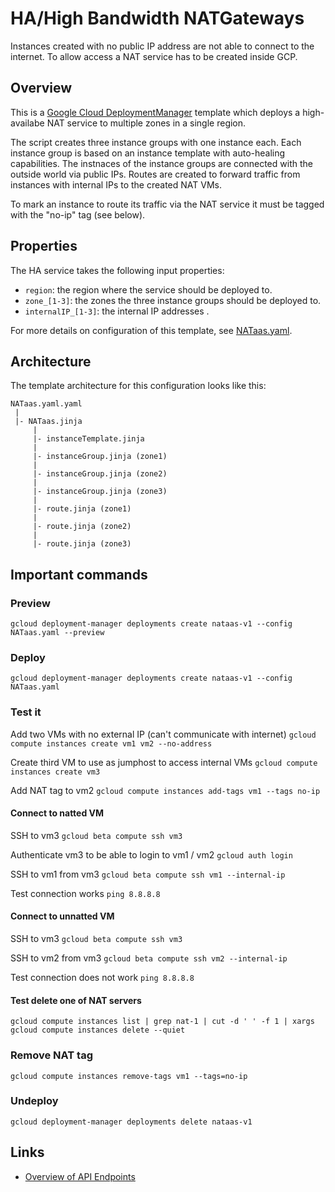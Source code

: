 # ​HA/High​ ​Bandwidth​ ​NAT​ ​Gateways

Instances created with no public IP address are not able to connect to the internet. To allow access a NAT service has to be
 created inside GCP.

## Overview
This is a [Google Cloud DeploymentManager](https://cloud.google.com/deployment-manager/overview) template which
deploys a high-availabe NAT service to multiple zones in a single region. 

The script creates three instance groups with one instance each. Each instance group is based on an instance template with auto-healing capabilities. The instnaces of the instance groups are connected with the outside world via public IPs. Routes are created to forward traffic from instances with internal IPs to the created NAT VMs.

To mark an instance to route its traffic via the NAT service it must be tagged with the "no-ip" tag (see below).

## Properties
The HA service takes the following input properties:

* `region`: the region where the service should be deployed to.
* `zone_[1-3]`: the zones the three instance groups should be deployed to.
* `internalIP_[1-3]`: the internal IP addresses .

For more details on configuration of this template, see [NATaas.yaml](NATaas.yaml).

## Architecture
The template architecture for this configuration looks like this:

```
NATaas.yaml.yaml
 |
 |- NATaas.jinja
     |
     |- instanceTemplate.jinja
     |
     |- instanceGroup.jinja (zone1)
     |
     |- instanceGroup.jinja (zone2)
     |
     |- instanceGroup.jinja (zone3)
     |
     |- route.jinja (zone1)
     |
     |- route.jinja (zone2)
     |
     |- route.jinja (zone3)
```

## Important commands

### Preview
`gcloud deployment-manager deployments create nataas-v1 --config NATaas.yaml --preview`

### Deploy
`gcloud deployment-manager deployments create nataas-v1 --config NATaas.yaml`

### Test it

Add two VMs with no external IP (can't communicate with internet)
`gcloud compute instances create vm1 vm2 --no-address`

Create third VM to use as jumphost to access internal VMs
`gcloud compute instances create vm3`

Add NAT tag to vm2
`gcloud compute instances add-tags vm1 --tags no-ip`

#### Connect to natted VM
SSH to vm3
`gcloud beta compute ssh vm3`

Authenticate vm3 to be able to login to vm1 / vm2
`gcloud auth login`

SSH to vm1 from vm3
`gcloud beta compute ssh vm1 --internal-ip`

Test connection works
`ping 8.8.8.8`

#### Connect to unnatted VM
SSH to vm3
`gcloud beta compute ssh vm3`

SSH to vm2 from vm3
`gcloud beta compute ssh vm2 --internal-ip`

Test connection does not work
`ping 8.8.8.8`


#### Test delete one of NAT servers
`gcloud compute instances list | grep nat-1 | cut -d ' ' -f 1 | xargs gcloud compute instances delete --quiet`

### Remove NAT tag
`gcloud compute instances remove-tags vm1 --tags=no-ip`

### Undeploy
`gcloud deployment-manager deployments delete nataas-v1`


## Links
 - [Overview of API Endpoints](https://cloud.google.com/deployment-manager/docs/configuration/supported-resource-types)